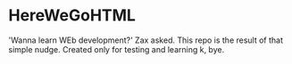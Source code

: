 # HereWeGoHTML
'Wanna learn WEb development?' Zax asked. 
This repo is the result of that simple nudge.
Created only for testing and learning
k, bye.
